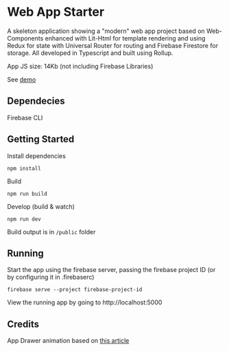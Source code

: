 # Web App Starter

A skeleton application showing a "modern" web app project based
on Web-Components enhanced with Lit-Html for template rendering
and using Redux for state with Universal Router for routing and
Firebase Firestore for storage. All developed in Typescript and
built using Rollup.

App JS size: 14Kb (not including Firebase Libraries)

See [demo](https://web-app-starter.firebaseapp.com/)

## Dependecies

Firebase CLI

## Getting Started

Install dependencies

    npm install

Build

    npm run build

Develop (build & watch)

    npm run dev

Build output is in `/public` folder

## Running

Start the app using the firebase server, passing the firebase project ID (or
by configuring it in .firebaserc)

    firebase serve --project firebase-project-id

View the running app by going to http://localhost:5000

## Credits

App Drawer animation based on
[this article](https://medium.com/outsystems-experts/how-to-achieve-60-fps-animations-with-css3-db7b98610108)
